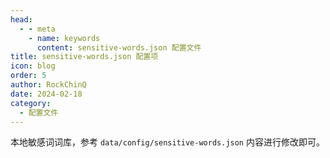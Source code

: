 ```yaml
---
head:
  - - meta
    - name: keywords
      content: sensitive-words.json 配置文件
title: sensitive-words.json 配置项
icon: blog
order: 5
author: RockChinQ
date: 2024-02-18
category:
  - 配置文件
---
```


本地敏感词词库，参考 `data/config/sensitive-words.json` 内容进行修改即可。
